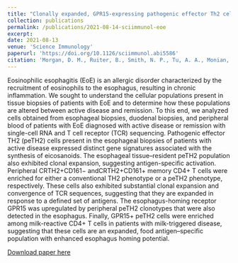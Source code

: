```yaml
---
title: "Clonally expanded, GPR15-expressing pathogenic effector Th2 cells are associated with eosinophilic esophagitis"
collection: publications
permalink: /publications/2021-08-14-sciimmunol-eoe
excerpt: 
date: 2021-08-13
venue: 'Science Immunology'
paperurl: 'https://doi.org/10.1126/sciimmunol.abi5586'
citation: 'Morgan, D. M., Ruiter, B., Smith, N. P., Tu, A. A., Monian, B., Stone, B. E., Virk-Hundal, N., Yuan, Q., Shreffler, W. G., Love, J. C. &quot;Clonally expanded, GPR15-expressing pathogenic effector Th2 cells are associated with eosinophilic esophagitis.&quot; <i>Science Immunology</i>, <b> 6 </b>, eabi5586 (2021).'
---
```

Eosinophilic esophagitis (EoE) is an allergic disorder characterized by the recruitment of eosinophils to the esophagus, resulting in chronic inflammation. We sought to understand the cellular populations present in tissue biopsies of patients with EoE and to determine how these populations are altered between active disease and remission. To this end, we analyzed cells obtained from esophageal biopsies, duodenal biopsies, and peripheral blood of patients with EoE diagnosed with active disease or remission with single-cell RNA and T cell receptor (TCR) sequencing. Pathogenic effector TH2 (peTH2) cells present in the esophageal biopsies of patients with active disease expressed distinct gene signatures associated with the synthesis of eicosanoids. The esophageal tissue–resident peTH2 population also exhibited clonal expansion, suggesting antigen-specific activation. Peripheral CRTH2+CD161− andCRTH2+CD161+ memory CD4+ T cells were enriched for either a conventional TH2 phenotype or a peTH2 phenotype, respectively. These cells also exhibited substantial clonal expansion and convergence of TCR sequences, suggesting that they are expanded in response to a defined set of antigens. The esophagus-homing receptor GPR15 was upregulated by peripheral peTH2 clonotypes that were also detected in the esophagus. Finally, GPR15+ peTH2 cells were enriched among milk-reactive CD4+ T cells in patients with milk-triggered disease, suggesting that these cells are an expanded, food antigen–specific population with enhanced esophagus homing potential.

[Download paper here](/publications/eabi5586.pdf)
